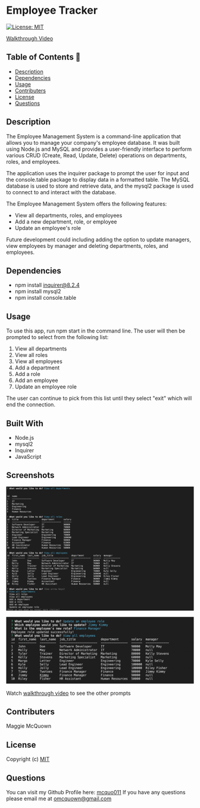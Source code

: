 
# Employee Tracker
  [![License: MIT](https://img.shields.io/badge/License-MIT-yellow.svg)](https://opensource.org/licenses/MIT)

  [Walkthrough Video]()

 ## Table of Contents 📑

  * [Description](#description)
  * [Dependencies](#dependencies)
  * [Usage](#usage)
  * [Contributers](#contributers)
  * [License](#license)
  * [Questions](#questions)

  ## Description 

  The Employee Management System is a command-line application that allows you to manage your company's employee database. It was built using Node.js and MySQL and provides a user-friendly interface to perform various CRUD (Create, Read, Update, Delete) operations on departments, roles, and employees.

The application uses the inquirer package to prompt the user for input and the console.table package to display data in a formatted table. The MySQL database is used to store and retrieve data, and the mysql2 package is used to connect to and interact with the database.

The Employee Management System offers the following features:

* View all departments, roles, and employees
* Add a new department, role, or employee
* Update an employee's role

Future development could including adding the option to update managers, view employees by manager and deleting departments, roles, and employees. 


  ## Dependencies  

  * npm install inquirer@8.2.4
  * npm install mysql2
  * npm install console.table

  ## Usage 

  To use this app, run npm start in the command line. The user will then be prompted to select from the following list:

  1. View all departments
  2. View all roles
  3. View all employees
  4. Add a department
  5. Add a role
  6. Add an employee
  7. Update an employee role

  The user can continue to pick from this list until they select "exit" which will end the connection. 

  ## Built With

  * Node.js
  * mysql2
  * Inquirer
  * JavaScript

  ## Screenshots 

  ![Alt text](./images/Screen%20Shot%202023-03-07%20at%2010.54.07%20AM.png?raw=true "screenshot of first three prompts")

  ![Alt text](./images/Screen%20Shot%202023-03-07%20at%2010.55.14%20AM.png?raw=true "screenshot of update employees")

  Watch [walkthrough video]() to see the other prompts


  ## Contributers 

  Maggie McQuown

  ## License 
  
  Copyright (c)
  [MIT](https://opensource.org/licenses/MIT)

  ## Questions 

  You can visit my Github Profile here: [mcquo011](https://github.com/mcquo011/) 
  If you have any questions please email me at omcquown@gmail.com
  